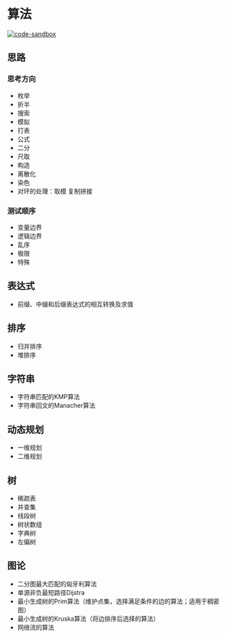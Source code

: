 # 算法

[![code-sandbox](https://img.shields.io/badge/code--sandbox-29b7cb.svg)](https://github.com/lightyears1998/code-sandbox/blob/master/algorithm)

## 思路

### 思考方向

- 枚举
- 折半
- 搜索
- 模拟
- 打表
- 公式
- 二分
- 尺取
- 构造
- 离散化
- 染色
- 对环的处理：取模 复制拼接

### 测试顺序

- 变量边界
- 逻辑边界
- 乱序
- 极限
- 特殊

## 表达式

- 前缀、中缀和后缀表达式的相互转换及求值

## 排序

- 归并排序
- 堆排序

## 字符串

- 字符串匹配的KMP算法
- 字符串回文的Manacher算法

## 动态规划

- 一维规划
- 二维规划

## 树

- 稀疏表
- 并查集
- 线段树
- 树状数组
- 字典树
- 左偏树

## 图论

- 二分图最大匹配的匈牙利算法
- 单源非负最短路径Dijstra
- 最小生成树的Prim算法（维护点集，选择满足条件的边的算法；适用于稠密图）
- 最小生成树的Kruska算法（将边排序后选择的算法）
- 网络流的算法
